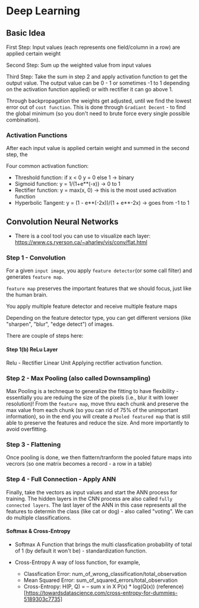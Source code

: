 # Deep Learning


## Basic Idea

First Step: Input values (each represents one field/column in a row) are applied certain weight

Second Step: Sum up the weighted value from input values

Third Step: Take the sum in step 2 and apply activation function to get the output value. The output value can be 0 - 1 or sometimes -1 to 1 depending on the activation function applied) or with rectifier it can go above 1. 

Through backpropagation the weights get adjusted, until we find the lowest error out of `cost function`. This is done through `Gradiant Decent`  - to find the global minimum (so you don't need to brute force every single possible combination).

### Activation Functions

After each input value is applied certain weight and summed in the second step, the 

Four common activation function:
 - Threshold function: if x < 0 y = 0 else 1 -> binary 
 - Sigmoid function: y = 1/(1+e**(-x))  -> 0 to 1 
 - Rectifier function: y = max(x, 0)  -> this is the most used activation function
 - Hyperbolic Tangent: y = (1 - e**(-2x))/(1 + e**-2x) -> goes from -1 to 1
 
 
## Convolution Neural Networks

- There is a cool tool you can use to visualize each layer:
https://www.cs.ryerson.ca/~aharley/vis/conv/flat.html


### Step 1 - Convolution
For a given `input image`, you apply `feature detector`(or some call filter) and generates `feature map`.

`feature map` preserves the important features that we should focus, just like the human brain.

You apply multiple feature detector and receive multiple feature maps

Depending on the feature detector type, you can get different versions (like "sharpen", "blur", "edge detect") of images.

There are couple of steps here:

#### Step 1(b) ReLu Layer

Relu - Rectifier Linear Unit
Applying rectifier activation function.

### Step 2 - Max Pooling (also called Downsampling)

Max Pooling is a techneque to generalize the fitting to have flexibility - essentially you are reduing the size of the pixels (i.e., blur it with lower resolution)! From the `feature map`, move thru each chunk and preserve the max value from each chunk (so you can rid of 75% of the unimportant information), so in the end you will create a `Pooled featured map` that is still able to preserve the features and reduce the size. And more importantly to avoid overfitting. 

### Step 3 - Flattening

Once pooling is done, we then flattern/tranform the pooled fature maps into vecrors (so one matrix becomes a record - a row in a table)

### Step 4 - Full Connection - Apply ANN

Finally, take the vectors as input values and start the ANN process for training. The hidden layers in the CNN process are also called `fully connected layers`. The last layer of the ANN in this case represents all the features to determin the class (like cat or dog) - also called "voting". We can do multiple classifications. 

#### Softmax & Cross-Entropy

- Softmax
A Function that brings the multi classfication probability of total of 1 (by default it won't be) - standardization function.

- Cross-Entropy
A way of loss function, for example, 
  - Classfication Error: num_of_wrong_classification/total_observation
  - Mean Squared Error: sum_of_squared_errors/total_observation
  - Cross-Entropy: H(P, Q) = – sum x in X P(x) * log(Q(x)) (reference)[https://towardsdatascience.com/cross-entropy-for-dummies-5189303c7735]
